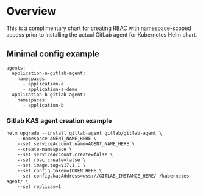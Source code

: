 # Overview
This is a complimentary chart for creating RBAC with namespace-scoped access prior to installing the actual GitLab agent for Kubernetes Helm chart.

## Minimal config example
```
agents:
  application-a-gitlab-agent:
    namespaces:
      - application-a
      - application-a-demo
  application-b-gitlab-agent:
    namespaces:
      - application-b
```


### Gitlab KAS agent creation example

```shell
helm upgrade --install gitlab-agent gitlab/gitlab-agent \
    --namespace AGENT_NAME_HERE \
    --set serviceAccount.name=AGENT_NAME_HERE \
    --create-namespace \
    --set serviceAccount.create=false \
    --set rbac.create=false \
    --set image.tag=v17.1.1 \
    --set config.token=TOKEN_HERE \
    --set config.kasAddress=wss://GITLAB_INSTANCE_HERE/-/kubernetes-agent/ \
    --set replicas=1
```
